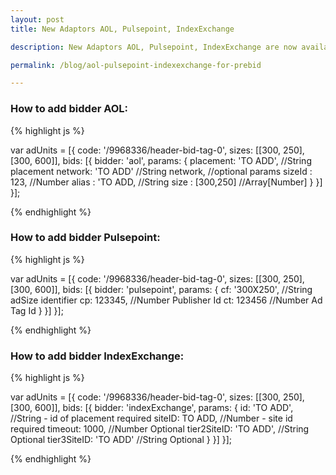 ```yaml
---
layout: post
title: New Adaptors AOL, Pulsepoint, IndexExchange

description: New Adaptors AOL, Pulsepoint, IndexExchange are now available for Prebid.js

permalink: /blog/aol-pulsepoint-indexexchange-for-prebid

---
```



### How to add bidder AOL:

{% highlight js %}

var adUnits = [{
        code: '/9968336/header-bid-tag-0',
        sizes: [[300, 250], [300, 600]],
        bids: [{
            bidder: 'aol',
            params: {
                placement: 'TO ADD', //String placement
                network: 'TO ADD'    //String network,
                //optional params
                sizeId : 123,       //Number
                alias : 'TO ADD,    //String
                size : [300,250]    //Array[Number]
            }
        }]
}];

{% endhighlight %}


### How to add bidder Pulsepoint:

{% highlight js %}

var adUnits = [{
        code: '/9968336/header-bid-tag-0',
        sizes: [[300, 250], [300, 600]],
        bids: [{
            bidder: 'pulsepoint',
            	params: {
            		cf: '300X250',  //String adSize identifier 
            		cp: 123345,     //Number Publisher Id
            		ct: 123456      //Number  Ad Tag Id
	            }
        }]
}];

{% endhighlight %}

### How to add bidder IndexExchange:

{% highlight js %}

var adUnits = [{
        code: '/9968336/header-bid-tag-0',
        sizes: [[300, 250], [300, 600]],
        bids: [{
                bidder: 'indexExchange',
                params: {
                    id: 'TO ADD',  //String - id of placement required
                	siteID: TO ADD,  //Number - site id required
                	timeout: 1000, //Number Optional
                	tier2SiteID: 'TO ADD', //String Optional
                	tier3SiteID: 'TO ADD' //String Optional
                }
        }]
}];

{% endhighlight %}